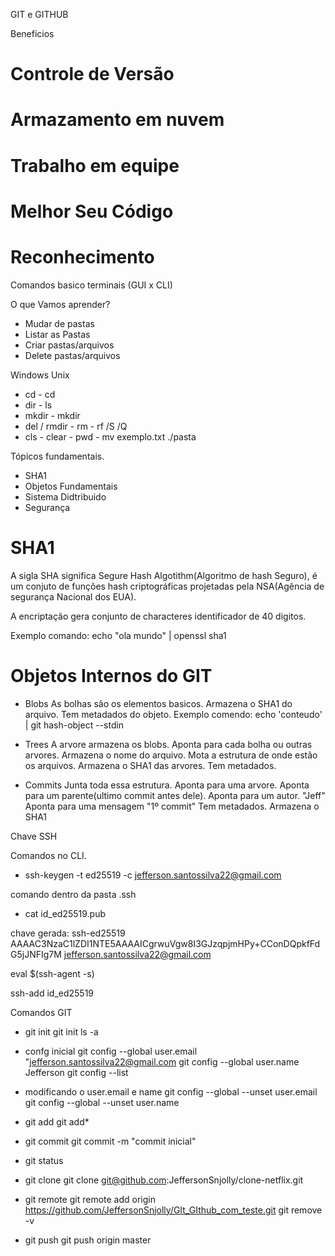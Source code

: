 GIT e GITHUB

Beneficios
# Controle de Versão
# Armazamento em nuvem
# Trabalho em equipe
# Melhor Seu Código
# Reconhecimento

Comandos basico terminais (GUI x CLI)

O que Vamos aprender?
- Mudar de pastas
- Listar as Pastas
- Criar pastas/arquivos
- Delete pastas/arquivos

Windows		Unix
- cd		- cd
- dir		- ls
- mkdir		- mkdir
- del / rmdir	- rm - rf
	/S /Q
- cls		- clear
		- pwd
		- mv exemplo.txt ./pasta

Tópicos fundamentais.
- SHA1
- Objetos Fundamentais
- Sistema Didtribuido
- Segurança

# SHA1
A sigla SHA significa Segure Hash Algotithm(Algoritmo de hash Seguro), é um conjuto de funções
hash criptográficas projetadas pela NSA(Agência de segurança Nacional dos EUA).

A encriptação gera conjunto de characteres identificador de 40 digitos.

Exemplo comando: echo "ola mundo" | openssl sha1

# Objetos Internos do GIT

- Blobs
As bolhas são os elementos basicos.
Armazena o SHA1 do arquivo.
Tem metadados do objeto.
Exemplo comendo: echo 'conteudo' | git hash-object --stdin

- Trees
A arvore armazena os blobs.
Aponta para cada bolha ou outras arvores.
Armazena o nome do arquivo.
Mota a estrutura de onde estão os arquivos.
Armazena o SHA1 das arvores.
Tem metadados.

- Commits
Junta toda essa estrutura.
Aponta para uma arvore.
Aponta para um parente(ultimo commit antes dele).
Aponta para um autor. "Jeff"
Aponta para uma mensagem "1º commit"
Tem metadados.
Armazena o SHA1 


Chave SSH

Comandos no CLI.
- ssh-keygen -t ed25519 -c jefferson.santossilva22@gmail.com

comando dentro da pasta .ssh
- cat id_ed25519.pub

chave gerada: ssh-ed25519 AAAAC3NzaC1lZDI1NTE5AAAAICgrwuVgw8I3GJzqpjmHPy+CConDQpkfFdG5jJNFIg7M jefferson.santossilva22@gmail.com


eval $(ssh-agent -s)

ssh-add id_ed25519


Comandos GIT
- git init
git init
ls -a

- confg inicial
git config --global user.email "jefferson.santossilva22@gmail.com
git config --global user.name Jefferson
git config --list
- modificando o user.email e name
git config --global --unset user.email
git config --global --unset user.name

- git add
git add*

- git commit
git commit -m "commit inicial"

- git status

- git clone
git clone git@github.com:JeffersonSnjolly/clone-netflix.git

- git remote
git remote add origin https://github.com/JeffersonSnjolly/GIt_GIthub_com_teste.git
git remove -v

- git push
git push origin master


















